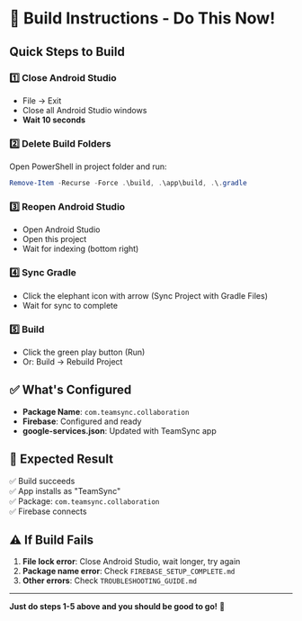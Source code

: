 # 🚀 Build Instructions - Do This Now!

## Quick Steps to Build

### 1️⃣ Close Android Studio
- File → Exit
- Close all Android Studio windows
- **Wait 10 seconds**

### 2️⃣ Delete Build Folders
Open PowerShell in project folder and run:

```powershell
Remove-Item -Recurse -Force .\build, .\app\build, .\.gradle
```

### 3️⃣ Reopen Android Studio
- Open Android Studio
- Open this project
- Wait for indexing (bottom right)

### 4️⃣ Sync Gradle
- Click the elephant icon with arrow (Sync Project with Gradle Files)
- Wait for sync to complete

### 5️⃣ Build
- Click the green play button (Run)
- Or: Build → Rebuild Project

## ✅ What's Configured

- **Package Name**: `com.teamsync.collaboration`
- **Firebase**: Configured and ready
- **google-services.json**: Updated with TeamSync app

## 🎯 Expected Result

✅ Build succeeds  
✅ App installs as "TeamSync"  
✅ Package: `com.teamsync.collaboration`  
✅ Firebase connects  

## ⚠️ If Build Fails

1. **File lock error**: Close Android Studio, wait longer, try again
2. **Package name error**: Check `FIREBASE_SETUP_COMPLETE.md`
3. **Other errors**: Check `TROUBLESHOOTING_GUIDE.md`

---

**Just do steps 1-5 above and you should be good to go!** 🎉
